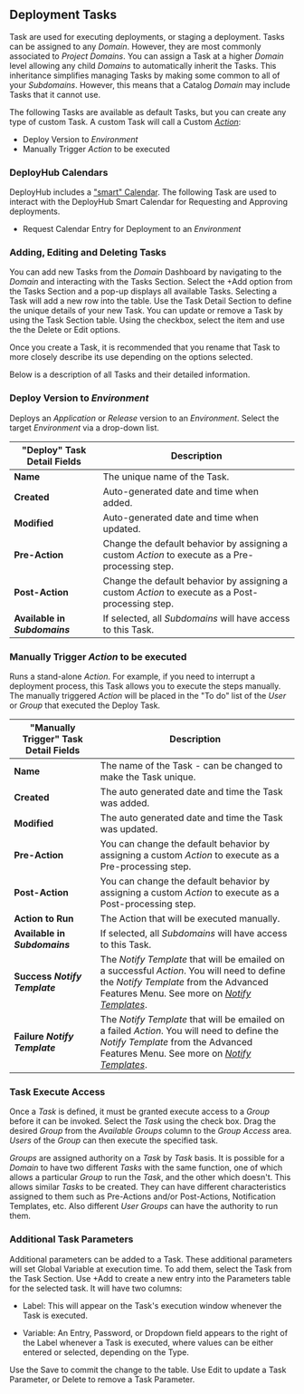 
## Deployment Tasks

Task are used for executing deployments, or staging a deployment. Tasks can be assigned to any _Domain_. However, they are most commonly associated to _Project Domains_. You can assign a Task at a higher _Domain_ level allowing any child _Domains_ to automatically inherit the Tasks. This inheritance simplifies managing Tasks by making some common to all of your _Subdomains_. However, this means that a Catalog _Domain_ may include Tasks that it cannot use.

The following Tasks are available as default Tasks, but you can create any type of custom Task. A custom Task will call a Custom [_Action_](/userguide/advanced-features/deployments/2-define-your-actions/):

- Deploy Version to _Environment_
- Manually Trigger _Action_ to be executed

### DeployHub Calendars

DeployHub includes a ["smart" Calendar](/userguide/advanced-features/deployments/calendar/).  The following Task are used to interact with the DeployHub Smart Calendar for Requesting and Approving deployments.

- Request Calendar Entry for Deployment to an _Environment_

### Adding, Editing and Deleting Tasks

 You can add new Tasks from the _Domain_ Dashboard by navigating to the _Domain_ and interacting with the Tasks Section.  Select the +Add option from the Tasks Section and a pop-up displays all available Tasks. Selecting a Task will add a new row into the table.  Use the Task Detail Section to define the unique details of your new Task. You can update or remove a Task by using the Task Section table.  Using the checkbox, select the item and use the the Delete or Edit options.

Once you create a Task, it is recommended that you rename that Task to more closely describe its use depending on the options selected.

Below is a description of all Tasks and their detailed information.


### Deploy Version to _Environment_

Deploys an _Application_ or _Release_ version to an _Environment_. Select the target _Environment_ via a drop-down list.

| "Deploy" Task Detail Fields   | Description                                                                                      |
|-------------------------------|--------------------------------------------------------------------------------------------------|
| **Name**                      | The unique name of the Task.                                                                     |
| **Created**                   | Auto-generated date and time when added.                                                         |
| **Modified**                  | Auto-generated date and time when updated.                                                       |
| **Pre-Action**                | Change the default behavior by assigning a custom _Action_ to execute as a Pre-processing step.  |
| **Post-Action**               | Change the default behavior by assigning a custom _Action_ to execute as a Post-processing step. |
| **Available in _Subdomains_** | If selected, all _Subdomains_ will have access to this Task.                                     |

### Manually Trigger _Action_ to be executed

Runs a stand-alone _Action_. For example, if you need to interrupt a deployment process, this Task allows you to execute the steps manually. The manually triggered _Action_ will be placed in the "To do" list of the _User_ or _Group_ that executed the Deploy Task.

| "Manually Trigger" Task Detail Fields | Description                                                                                                                                                                                                                 |
|---------------------------------------|-----------------------------------------------------------------------------------------------------------------------------------------------------------------------------------------------------------------------------|
| **Name**                              | The name of the Task - can be changed to make the Task unique.                                                                                                                                                              |
| **Created**                           | The auto generated date and time the Task was added.                                                                                                                                                                        |
| **Modified**                          | The auto generated date and time the Task was updated.                                                                                                                                                                      |
| **Pre-Action**                        | You can change the default behavior by assigning a custom _Action_ to execute as a Pre-processing step.                                                                                                                     |
| **Post-Action**                       | You can change the default behavior by assigning a custom _Action_ to execute as a Post-processing step.                                                                                                                    |
| **Action to Run**                     | The Action that will be executed manually.                                                                                                                                                                                  |
| **Available in _Subdomains_**         | If selected, all _Subdomains_ will have access to this Task.                                                                                                                                                                |
| **Success _Notify Template_**         | The _Notify Template_ that will be emailed on a successful _Action_. You will need to define the _Notify Template_ from the Advanced Features Menu.  See more on [_Notify Templates_](/userguide/advanced-features/deployments/2-notifier-templates/). |
| **Failure _Notify Template_**         | The _Notify Template_ that will be emailed on a failed _Action_. You will need to define the _Notify Template_ from the Advanced Features Menu.  See more on [_Notify Templates_](/userguide/advanced-features/deployments/2-notifier-templates/).     |


### Task Execute Access

Once a _Task_ is defined, it must be granted execute access to a _Group_ before it can be invoked. Select the _Task_ using the check box. Drag the desired  _Group_ from the _Available Groups_ column to the _Group Access_ area. _Users_ of the _Group_ can then execute the specified task.

 _Groups_ are assigned authority on a _Task_ by _Task_ basis. It is possible for a _Domain_ to have two different _Tasks_ with the same function, one of which allows a particular _Group_ to run the _Task_, and the other which doesn't. This allows similar _Tasks_ to be created. They can have different characteristics assigned to them such as Pre-Actions and/or Post-Actions, Notification Templates, etc. Also different _User Groups_ can have the authority to run them.

### Additional Task Parameters

Additional parameters can be added to a Task. These additional parameters will set Global Variable at execution time. To add them, select the Task from the Task Section. Use +Add to create a new entry into the Parameters table for the selected task. It will have two columns:

- Label: This will appear on the Task's execution window whenever the Task is executed.

- Variable: An Entry, Password, or Dropdown field appears to the right of the Label whenever a Task is executed, where values can be either entered or selected, depending on the Type.

Use the Save to commit the change to the table. Use Edit to update a Task Parameter, or Delete to remove a Task Parameter.

